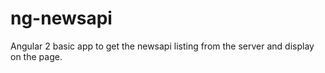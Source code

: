# ng-newsapi
Angular 2 basic app to get the newsapi listing from the server and display on the page.
